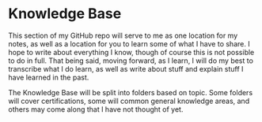 # Knowledge Base

This section of my GitHub repo will serve to me as one location for my notes, as well as a location for you to learn some of what I have to share. I hope to write about everything I know, though of course this is not possible to do in full. That being said, moving forward, as I learn, I will do my best to transcribe what I do learn, as well as write about stuff and explain stuff I have learned in the past.

The Knowledge Base will be split into folders based on topic. Some folders will cover certifications, some will common general knowledge areas, and others may come along that I have not thought of yet.